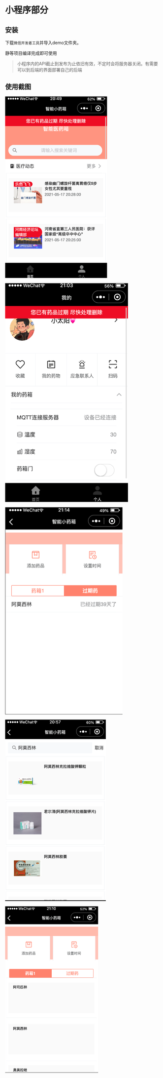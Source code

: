 # 小程序部分

## 安装

下载`微信开发者工具`并导入demo文件夹。

静等项目编译完成即可使用

> 小程序内的API截止到发布为止依旧有效，不定时会将服务器关闭。有需要可以到后端的界面部署自己的后端

## 使用截图

![主页](imgs/主页.png)

![个人中心](imgs/个人中心.png)

![过期提醒](imgs/提醒.png)

![药品搜索](imgs/药品搜索.png)

![药品管理](imgs/药品管理.png)